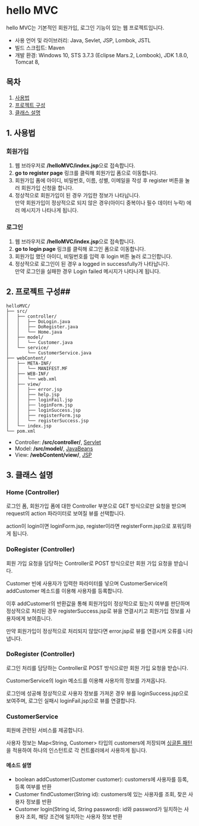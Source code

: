 # hello MVC #
hello MVC는 기본적인 회원가입, 로그인 기능이 있는 웹 프로젝트입니다.

* 사용 언어 및 라이브러리: Java, Sevlet, JSP, Lombok, JSTL
* 빌드 스크립트: Maven
* 개발 환경: Windows 10, STS 3.7.3 (Eclipse Mars.2, Lombook), JDK 1.8.0, Tomcat 8,

## 목차 ##
1. [사용법](#how-to-use)
2. [프로젝트 구성](#project-structure)
3. [클래스 설명](#class-info)

<a name="how-to-use"></a>
## 1. 사용법 ##
### 회원가입 ###
1. 웹 브라우저로 **/helloMVC/index.jsp**으로 접속합니다.
2. **go to register page** 링크를 클릭해 회원가입 폼으로 이동합니다.
3. 회원가입 폼에 아이디, 비밀번호, 이름, 성별, 이메일을 작성 후 register 버튼을 눌러 회원가입 신청을 합니다.
4. 정상적으로 회원가입이 된 경우 가입한 정보가 나타납니다. <br/>
만약 회원가입이 정상적으로 되지 않은 경우(아이디 중복이나 필수 데이터 누락) 에러 메시지가 나타나게 됩니다.

### 로그인 ###
1. 웹 브라우저로 **/helloMVC/index.jsp**으로 접속합니다.
2. **go to login page** 링크를 클릭해 로그인 폼으로 이동합니다.
3. 회원가입 했던 아이디, 비밀번호를 입력 후 login 버튼 눌러 로그인합니다.
4. 정상적으로 로그인이 된 경우 a logged in successfully가 나타납니다. <br/>
만약 로그인을 실패한 경우 Login failed 메시지가 나타나게 됩니다.

<a name="project-structure"></a>
## 2. 프로젝트 구성##
```
helloMVC/
├── src/
│   ├── controller/
│   │   ├── DoLogin.java
│   │   ├── DoRegister.java
│   │   └── Home.java
│   ├── model/
│   │   └── Customer.java
│   └── service/
│       └── CustomerService.java
├── webContent/
│   ├── META-INF/
│   │   └── MANIFEST.MF
│   ├── WEB-INF/
│   │   └── web.xml
│   ├── view/
│   │   ├── error.jsp
│   │   ├── help.jsp
│   │   ├── loginFail.jsp
│   │   ├── loginForm.jsp
│   │   ├── loginSuccess.jsp
│   │   ├── registerForm.jsp
│   │   └── registerSuccess.jsp
│   └── index.jsp
└── pom.xml
```

* Controller: **/src/controller/**, [Servlet](https://ko.wikipedia.org/wiki/%EC%9E%90%EB%B0%94_%EC%84%9C%EB%B8%94%EB%A6%BF)
* Model: **/src/model/**, [JavaBeans](https://en.wikipedia.org/wiki/JavaBeans)
* View: **/webContent/view/**, [JSP](https://ko.wikipedia.org/wiki/%EC%9E%90%EB%B0%94%EC%84%9C%EB%B2%84_%ED%8E%98%EC%9D%B4%EC%A7%80)

<a name="class-info"></a>
## 3. 클래스 설명 ##
### Home (Controller) ###
로그인 폼, 회원가입 폼에 대한 Controller 부분으로 GET 방식으로만 요청을 받으며
request의 action 파라미터로 보여질 뷰를 선택합니다.

action이 login이면 loginForm.jsp, register이라면 registerForm.jsp으로 포워딩하게 됩니다.

### DoRegister (Controller) ###
회원 가입 요청을 담당하는 Controller로 POST 방식으로만 회원 가입 요청을 받습니다.

Customer 빈에 사용자가 입력한 파라미터를 넣으며 CustomerService의 addCustomer 메소드를 이용해 사용자를 등록합니다.

이후 addCustomer의 반환값을 통해 회원가입이 정상적으로 됬는지 여부를 판단하며
정상적으로 처리된 경우 registerSuccess.jsp로 뷰을 연결시키고 회원가입 정보를 사용자에게 보여줍니다.

만약 회원가입이 정상적으로 처리되지 않았다면 error.jsp로 뷰를 연결시켜 오류를 나타냅니다.

### DoRegister (Controller) ###
로그인 처리를 담당하는 Controller로 POST 방식으로만 회원 가입 요청을 받습니다.

CustomerService의 login 메소드를 이용해 사용자의 정보를 가져옵니다.

로그인에 성공해 정상적으로 사용자 정보를 가져온 경우 뷰를 loginSuccess.jsp으로 보여주며,
로그인 실패시 loginFail.jsp으로 뷰를 연결합니다.

### CustomerService ###
회원에 관련된 서비스를 제공합니다.

사용자 정보는 Map<String, Customer> 타입의 customers에 저장되며 [싱글톤 패턴](https://ko.wikipedia.org/wiki/%EC%8B%B1%EA%B8%80%ED%84%B4_%ED%8C%A8%ED%84%B4)을 적용하여 하나의 인스턴트로 각 컨트롤러에서 사용하게 됩니다.

#### 메소드 설명 ####
* boolean addCustomer(Customer customer): customers에 사용자를 등록, 등록 여부를 반환
* Customer findCustomer(String id): customers에 있는 사용자를 조회, 찾은 사용자 정보를 반환
* Customer login(String id, String password): id와 password가 일치하는 사용자 조회, 해당 조건에 일치하는 사용자 정보 반환
